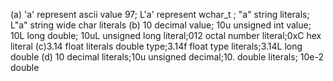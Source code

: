 (a) 'a' represent ascii value 97; L'a' represent wchar_t ; "a" string literals; L"a" string wide char literals
(b) 10 decimal value; 10u unsigned int value; 10L long double; 10uL unsigned long literal;012 octal number literal;0xC hex literal
(c)3.14 float literals double type;3.14f float type literals;3.14L long double
(d) 10 decimal literals;10u unsigned decimal;10. double literals; 10e-2  double

